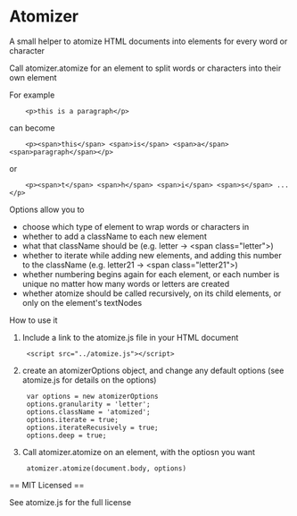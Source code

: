 Atomizer
========

A small helper to atomize HTML documents into elements for every word or character

Call atomizer.atomize for an element to split words or characters into their own element

For example 

		<p>this is a paragraph</p> 

can become

		<p><span>this</span> <span>is</span> <span>a</span> <span>paragraph</span></p>

or

		<p><span>t</span> <span>h</span> <span>i</span> <span>s</span> ... </p>

Options allow you to 

* choose which type of element to wrap words or characters in
* whether to add a className to each new element
* what that className should be (e.g. letter -&gt; &lt;span class="letter"&gt;)
* whether to iterate while adding new elements, and adding this number to the className (e.g. letter21 -&gt; &lt;span class="letter21"&gt;)
* whether numbering begins again for each element, or each number is unique no matter how many words or letters are created
* whether atomize should be called recursively, on its child elements, or only on the element's textNodes

How to use it

1. Include a link to the atomize.js file in your HTML document

		<script src="../atomize.js"></script>

2. create an atomizerOptions object, and change any default options (see atomize.js for details on the options)

		var options = new atomizerOptions
		options.granularity = 'letter';
		options.className = 'atomized';
		options.iterate = true;
		options.iterateRecusively = true;
		options.deep = true;
	
3. Call atomizer.atomize on an element, with the optiosn you want

		atomizer.atomize(document.body, options)
		
== MIT Licensed ==

See atomize.js for the full license
